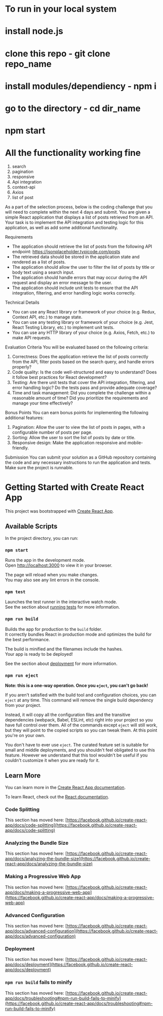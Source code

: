 # To run in your local system
# install node.js 
# clone this repo - git clone repo_name
# install modules/dependiency -  npm i
# go to the directory  - cd dir_name 
# npm start 

# All the functionality working fine 

1. search
2.  pagination
3.  responsive
4.  Api integration
5.  context-api
6.  Axios
7.  list of post



As a part of the selection process, below is the coding challenge that you will need to complete within the next 4 days and
submit.
You are given a simple React application that displays a list of posts retrieved from an API. Your task is to implement the
API integration and testing logic for this application, as well as add some additional functionality.

Requirements
* The application should retrieve the list of posts from the following API endpoint:
https://jsonplaceholder.typicode.com/posts
* The retrieved data should be stored in the application state and rendered as a list of posts.
* The application should allow the user to filter the list of posts by title or body text using a search input.
* The application should handle errors that may occur during the API request and display an error message to the user.
* The application should include unit tests to ensure that the API integration, filtering, and error handling logic works
correctly.

Technical Details
* You can use any React library or framework of your choice (e.g. Redux, Context API, etc.) to manage state.
* You can use any testing library or framework of your choice (e.g. Jest, React Testing Library, etc.) to implement unit tests.
* You can use any HTTP library of your choice (e.g. Axios, Fetch, etc.) to make API requests.

Evaluation Criteria
You will be evaluated based on the following criteria:
1. Correctness: Does the application retrieve the list of posts correctly from the API, filter posts based on the search
query, and handle errors properly?
2. Code quality: Is the code well-structured and easy to understand? Does it follow best practices for React
development?
3. Testing: Are there unit tests that cover the API integration, filtering, and error handling logic? Do the tests pass
and provide adequate coverage?
4. Time and task management: Did you complete the challenge within a reasonable amount of time? Did you
prioritize the requirements and manage your time effectively?

Bonus Points
You can earn bonus points for implementing the following additional features:
1. Pagination: Allow the user to view the list of posts in pages, with a configurable number of posts per page.
2. Sorting: Allow the user to sort the list of posts by date or title.
3. Responsive design: Make the application responsive and mobile-friendly.

Submission
You can submit your solution as a GitHub repository containing the code and any necessary instructions to run the
application and tests. Make sure the project is runnable.








# Getting Started with Create React App

This project was bootstrapped with [Create React App](https://github.com/facebook/create-react-app).

## Available Scripts

In the project directory, you can run:

### `npm start`

Runs the app in the development mode.\
Open [http://localhost:3000](http://localhost:3000) to view it in your browser.

The page will reload when you make changes.\
You may also see any lint errors in the console.

### `npm test`

Launches the test runner in the interactive watch mode.\
See the section about [running tests](https://facebook.github.io/create-react-app/docs/running-tests) for more information.

### `npm run build`

Builds the app for production to the `build` folder.\
It correctly bundles React in production mode and optimizes the build for the best performance.

The build is minified and the filenames include the hashes.\
Your app is ready to be deployed!

See the section about [deployment](https://facebook.github.io/create-react-app/docs/deployment) for more information.

### `npm run eject`

**Note: this is a one-way operation. Once you `eject`, you can't go back!**

If you aren't satisfied with the build tool and configuration choices, you can `eject` at any time. This command will remove the single build dependency from your project.

Instead, it will copy all the configuration files and the transitive dependencies (webpack, Babel, ESLint, etc) right into your project so you have full control over them. All of the commands except `eject` will still work, but they will point to the copied scripts so you can tweak them. At this point you're on your own.

You don't have to ever use `eject`. The curated feature set is suitable for small and middle deployments, and you shouldn't feel obligated to use this feature. However we understand that this tool wouldn't be useful if you couldn't customize it when you are ready for it.

## Learn More

You can learn more in the [Create React App documentation](https://facebook.github.io/create-react-app/docs/getting-started).

To learn React, check out the [React documentation](https://reactjs.org/).

### Code Splitting

This section has moved here: [https://facebook.github.io/create-react-app/docs/code-splitting](https://facebook.github.io/create-react-app/docs/code-splitting)

### Analyzing the Bundle Size

This section has moved here: [https://facebook.github.io/create-react-app/docs/analyzing-the-bundle-size](https://facebook.github.io/create-react-app/docs/analyzing-the-bundle-size)

### Making a Progressive Web App

This section has moved here: [https://facebook.github.io/create-react-app/docs/making-a-progressive-web-app](https://facebook.github.io/create-react-app/docs/making-a-progressive-web-app)

### Advanced Configuration

This section has moved here: [https://facebook.github.io/create-react-app/docs/advanced-configuration](https://facebook.github.io/create-react-app/docs/advanced-configuration)

### Deployment

This section has moved here: [https://facebook.github.io/create-react-app/docs/deployment](https://facebook.github.io/create-react-app/docs/deployment)

### `npm run build` fails to minify

This section has moved here: [https://facebook.github.io/create-react-app/docs/troubleshooting#npm-run-build-fails-to-minify](https://facebook.github.io/create-react-app/docs/troubleshooting#npm-run-build-fails-to-minify)
